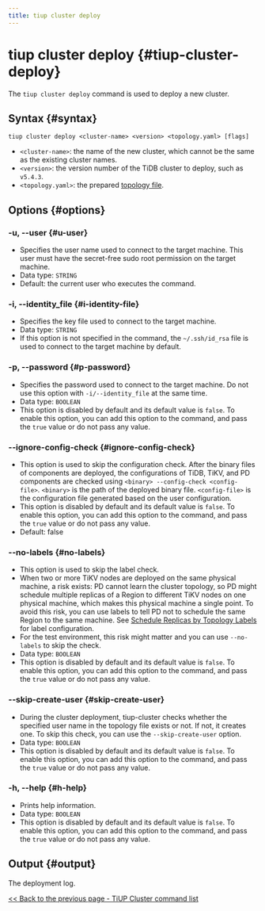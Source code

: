 ```yaml
---
title: tiup cluster deploy
---
```


# tiup cluster deploy {#tiup-cluster-deploy}

The `tiup cluster deploy` command is used to deploy a new cluster.

## Syntax {#syntax}

```shell
tiup cluster deploy <cluster-name> <version> <topology.yaml> [flags]
```

-   `<cluster-name>`: the name of the new cluster, which cannot be the same as the existing cluster names.
-   `<version>`: the version number of the TiDB cluster to deploy, such as `v5.4.3`.
-   `<topology.yaml>`: the prepared [topology file](/tiup/tiup-cluster-topology-reference.md).

## Options {#options}

### -u, --user {#u-user}

-   Specifies the user name used to connect to the target machine. This user must have the secret-free sudo root permission on the target machine.
-   Data type: `STRING`
-   Default: the current user who executes the command.

### -i, --identity_file {#i-identity-file}

-   Specifies the key file used to connect to the target machine.
-   Data type: `STRING`
-   If this option is not specified in the command, the `~/.ssh/id_rsa` file is used to connect to the target machine by default.

### -p, --password {#p-password}

-   Specifies the password used to connect to the target machine. Do not use this option with `-i/--identity_file` at the same time.
-   Data type: `BOOLEAN`
-   This option is disabled by default and its default value is `false`. To enable this option, you can add this option to the command, and pass the `true` value or do not pass any value.

### --ignore-config-check {#ignore-config-check}

-   This option is used to skip the configuration check. After the binary files of components are deployed, the configurations of TiDB, TiKV, and PD components are checked using `<binary> --config-check <config-file>`. `<binary>` is the path of the deployed binary file. `<config-file>` is the configuration file generated based on the user configuration.
-   This option is disabled by default and its default value is `false`. To enable this option, you can add this option to the command, and pass the `true` value or do not pass any value.
-   Default: false

### --no-labels {#no-labels}

-   This option is used to skip the label check.
-   When two or more TiKV nodes are deployed on the same physical machine, a risk exists: PD cannot learn the cluster topology, so PD might schedule multiple replicas of a Region to different TiKV nodes on one physical machine, which makes this physical machine a single point. To avoid this risk, you can use labels to tell PD not to schedule the same Region to the same machine. See [Schedule Replicas by Topology Labels](/schedule-replicas-by-topology-labels.md) for label configuration.
-   For the test environment, this risk might matter and you can use `--no-labels` to skip the check.
-   Data type: `BOOLEAN`
-   This option is disabled by default and its default value is `false`. To enable this option, you can add this option to the command, and pass the `true` value or do not pass any value.

### --skip-create-user {#skip-create-user}

-   During the cluster deployment, tiup-cluster checks whether the specified user name in the topology file exists or not. If not, it creates one. To skip this check, you can use the `--skip-create-user` option.
-   Data type: `BOOLEAN`
-   This option is disabled by default and its default value is `false`. To enable this option, you can add this option to the command, and pass the `true` value or do not pass any value.

### -h, --help {#h-help}

-   Prints help information.
-   Data type: `BOOLEAN`
-   This option is disabled by default and its default value is `false`. To enable this option, you can add this option to the command, and pass the `true` value or do not pass any value.

## Output {#output}

The deployment log.

[&#x3C;&#x3C; Back to the previous page - TiUP Cluster command list](/tiup/tiup-component-cluster.md#command-list)
